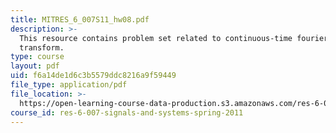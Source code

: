 ```yaml
---
title: MITRES_6_007S11_hw08.pdf
description: >-
  This resource contains problem set related to continuous-time fourier
  transform.
type: course
layout: pdf
uid: f6a14de1d6c3b5579ddc8216a9f59449
file_type: application/pdf
file_location: >-
  https://open-learning-course-data-production.s3.amazonaws.com/res-6-007-signals-and-systems-spring-2011/f6a14de1d6c3b5579ddc8216a9f59449_MITRES_6_007S11_hw08.pdf
course_id: res-6-007-signals-and-systems-spring-2011
---
```

